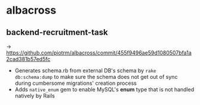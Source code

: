 # albacross
## backend-recruitment-task

-> https://github.com/piotrm/albacross/commit/455f9496ae59d1080507bfa1a2cad381b57ed5fc
- Generates schema.rb from external DB's schema by `rake db:schema:dump` to make sure the schema does not get out of sync during cumbersome migrations' creation process
- Adds `native_enum` gem to enable MySQL's __enum__ type that is not handled natively by Rails
